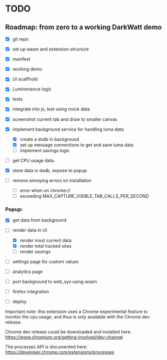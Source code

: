 # TODO

## Roadmap: from zero to a working DarkWatt demo

- [x] git repo
- [x] set up wasm and extension structure
- [x] manifest
- [x] working demo
  
- [x] UI scaffhold
- [x] Luminenance logic
- [x] tests
- [x] integrate into js, test using mock data

- [x] screenshot current tab and draw to smaller canvas
- [x] implement background service for handling luma data
  - [x] create a dxdb in background
  - [x] set up message connections to get and save luma data
  - [ ] implement savings logic
- [ ] get CPU usage data
- [x] store data in dxdb, expose to popup

- [ ] remove annoying errors on installation
  - [ ] error when on chrome://
  - [ ] exceeding MAX_CAPTURE_VISIBLE_TAB_CALLS_PER_SECOND
### Popup:
- [x] get data from background
- [ ] render data in UI
  - [x] render most current data
  - [x] render total tracked sites
  - [ ] render savings
- [ ] settings page for custom values
- [ ] analytics page

- [ ] port background to web_sys using wasm
- [ ] firefox integration
- [ ] deploy


Important note: this extension uses a Chrome experimental feature to monitor the cpu usage, and thus is only available with the Chrome dev release.

Chrome dev release could be downloaded and installed here: https://www.chromium.org/getting-involved/dev-channel

The processes API is documented here: https://developer.chrome.com/extensions/processes
